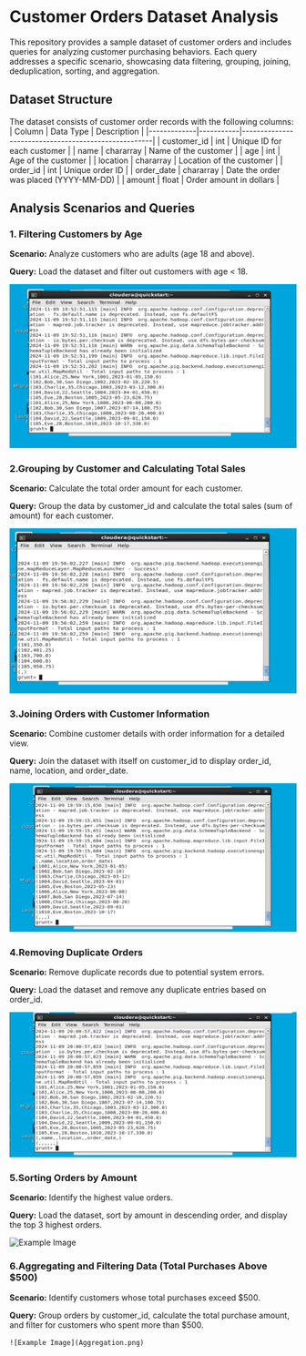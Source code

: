 # Customer Orders Dataset Analysis

This repository provides a sample dataset of customer orders and includes queries for analyzing customer purchasing behaviors. Each query addresses a specific scenario, showcasing data filtering, grouping, joining, deduplication, sorting, and aggregation.

## Dataset Structure
The dataset consists of customer order records with the following columns:
| Column      | Data Type | Description                                         |
|-------------|-----------|-----------------------------------------------------|
| customer_id | int       | Unique ID for each customer                         |
| name        | chararray | Name of the customer                                |
| age         | int       | Age of the customer                                 |
| location    | chararray | Location of the customer                            |
| order_id    | int       | Unique order ID                                     |
| order_date  | chararray | Date the order was placed (YYYY-MM-DD)              |
| amount      | float     | Order amount in dollars                             |

## Analysis Scenarios and Queries

### 1. Filtering Customers by Age
 **Scenario:** Analyze customers who are adults (age 18 and above).
 
 **Query:** Load the dataset and filter out customers with age < 18.
 
 ![Example Image](filtering.png)

 ### 2.Grouping by Customer and Calculating Total Sales
   **Scenario:** Calculate the total order amount for each customer.

   **Query:** Group the data by customer_id and calculate the total sales (sum of amount) for each customer.

   ![Example Image](grouping.png)

  ### 3.Joining Orders with Customer Information
  
   **Scenario:** Combine customer details with order information for a detailed view.
   
   **Query:** Join the dataset with itself on customer_id to display order_id, name, location, and order_date.

   ![Example Image](joining.png)

  ### 4.Removing Duplicate Orders
  
   **Scenario:** Remove duplicate records due to potential system errors.

   **Query:** Load the dataset and remove any duplicate entries based on order_id.

   ![Example Image](duplicate_removal.png)

  ### 5.Sorting Orders by Amount
  
   **Scenario:** Identify the highest value orders.

   **Query:** Load the dataset, sort by amount in descending order, and display the top 3 highest orders.

   ![Example Image](soting.png)

  ### 6.Aggregating and Filtering Data (Total Purchases Above $500)

   **Scenario:** Identify customers whose total purchases exceed $500.

   **Query:** Group orders by customer_id, calculate the total purchase amount, and filter for customers who spent more than $500.

    ![Example Image](Aggregation.png)

  

   
 
 
   
